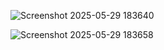 ![Screenshot 2025-05-29 183640](https://github.com/user-attachments/assets/165897a7-a520-4fd8-b014-201e7b39bde4)





![Screenshot 2025-05-29 183658](https://github.com/user-attachments/assets/e543279d-bc8f-4396-91ac-bb45e11c877a)
